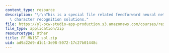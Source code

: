 ```yaml
---
content_type: resource
description: "\r\nThis is a special file related feedforward neural networks for digital\
  \ character recognition solutions."
file: https://ol-ocw-studio-app-production.s3.amazonaws.com/courses/res-9-003-brains-minds-and-machines-summer-course-summer-2015/ad9a22d9d1c13e98507217c27b01448c_FF_MNIST_sol.zip
file_type: application/zip
resourcetype: Other
title: FF_MNIST_sol.zip
uid: ad9a22d9-d1c1-3e98-5072-17c27b01448c
---
```


